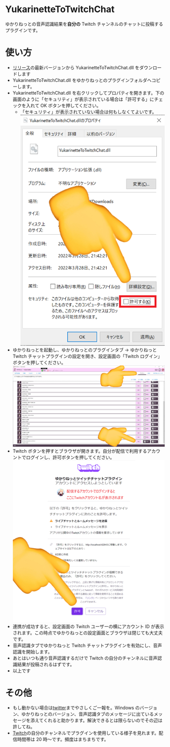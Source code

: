 # YukarinetteToTwitchChat

ゆかりねっとの音声認識結果を**自分の** Twitch チャンネルのチャットに投稿するプラグインです。

# 使い方

- [リリース](https://github.com/WabisabiNeet/YukarinetteToTwitchChat/releases)の最新バージョンから YukarinetteToTwitchChat.dll をダウンロードします
- YukarinetteToTwitchChat.dll をゆかりねっとのプラグインフォルダへコピーします。
- YukarinetteToTwitchChat.dll を右クリックしてプロパティを開きます。下の画面のように「セキュリティ」が表示されている場合は「許可する」にチェックを入れて OK ボタンを押してください。
  - 「セキュリティ」が表示されていない場合は何もしなくてよいです。
    ![プロパティ画面](doc/dll_property.png)
- ゆかりねっとを起動し、ゆかりねっとのプラグインタブ → ゆかりねっと Twitch チャットプラグインの設定を開き、設定画面の「Twitch ログイン」ボタンを押してください。
  ![設定画面](doc/yukarinette_setting_tab.png)
- Twitch ボタンを押すとブラウザが開きます。自分が配信で利用するアカウントでログインし、許可ボタンを押してください。
  ![Twitch許可画面](doc/Twitch_oauth.png)
- 連携が成功すると、設定画面の Twitch ユーザーの横にアカウント ID が表示されます。この時点でゆかりねっとの設定画面とブラウザは閉じても大丈夫です。
- 音声認識タブでゆかりねっと Twitch チャットプラグインを有効にし、音声認識を開始します。
- あとはいつも通り音声認識するだけで Twitch の自分のチャンネルに音声認識結果が投稿されるはずです。
- 以上です

# その他

- もし動かない場合は[twitter](https://twitter.com/wabisabi_neet)までやさしくご一報を。Windows のバージョン、ゆかりねっとのバージョン、音声認識タブのメッセージに出ているメッセージを添えてくれると助かります。解決できるとは限らないのでその辺は許してね。
- [Twitch](https://www.twitch.tv/wabisabi_neet)の自分のチャンネルでプラグインを使用している様子を見れます。配信時間帯は 20 時～です。頻度はまちまちです。
